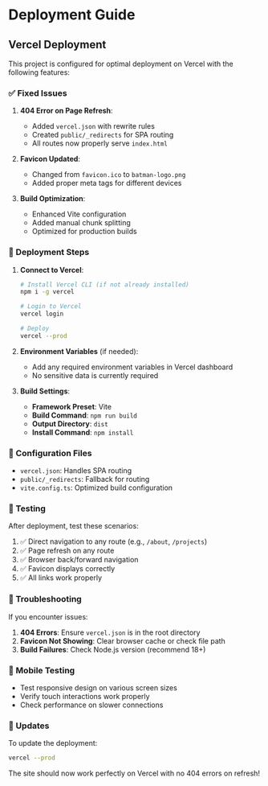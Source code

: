 # Deployment Guide

## Vercel Deployment

This project is configured for optimal deployment on Vercel with the following features:

### ✅ Fixed Issues

1. **404 Error on Page Refresh**: 
   - Added `vercel.json` with rewrite rules
   - Created `public/_redirects` for SPA routing
   - All routes now properly serve `index.html`

2. **Favicon Updated**:
   - Changed from `favicon.ico` to `batman-logo.png`
   - Added proper meta tags for different devices

3. **Build Optimization**:
   - Enhanced Vite configuration
   - Added manual chunk splitting
   - Optimized for production builds

### 🚀 Deployment Steps

1. **Connect to Vercel**:
   ```bash
   # Install Vercel CLI (if not already installed)
   npm i -g vercel
   
   # Login to Vercel
   vercel login
   
   # Deploy
   vercel --prod
   ```

2. **Environment Variables** (if needed):
   - Add any required environment variables in Vercel dashboard
   - No sensitive data is currently required

3. **Build Settings**:
   - **Framework Preset**: Vite
   - **Build Command**: `npm run build`
   - **Output Directory**: `dist`
   - **Install Command**: `npm install`

### 🔧 Configuration Files

- `vercel.json`: Handles SPA routing
- `public/_redirects`: Fallback for routing
- `vite.config.ts`: Optimized build configuration

### 🧪 Testing

After deployment, test these scenarios:
1. ✅ Direct navigation to any route (e.g., `/about`, `/projects`)
2. ✅ Page refresh on any route
3. ✅ Browser back/forward navigation
4. ✅ Favicon displays correctly
5. ✅ All links work properly

### 🐛 Troubleshooting

If you encounter issues:

1. **404 Errors**: Ensure `vercel.json` is in the root directory
2. **Favicon Not Showing**: Clear browser cache or check file path
3. **Build Failures**: Check Node.js version (recommend 18+)

### 📱 Mobile Testing

- Test responsive design on various screen sizes
- Verify touch interactions work properly
- Check performance on slower connections

### 🔄 Updates

To update the deployment:
```bash
vercel --prod
```

The site should now work perfectly on Vercel with no 404 errors on refresh! 